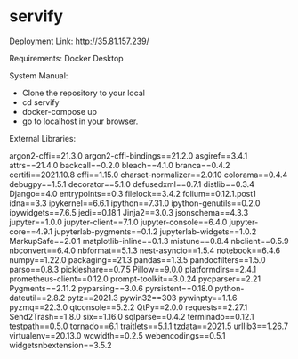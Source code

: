 # servify

Deployment Link: http://35.81.157.239/

Requirements:
Docker Desktop 

System Manual:
- Clone the repository to your local 
- cd servify
- docker-compose up
- go to localhost in your browser.


External Libraries:

argon2-cffi==21.3.0
argon2-cffi-bindings==21.2.0
asgiref==3.4.1
attrs==21.4.0
backcall==0.2.0
bleach==4.1.0
branca==0.4.2
certifi==2021.10.8
cffi==1.15.0
charset-normalizer==2.0.10
colorama==0.4.4
debugpy==1.5.1
decorator==5.1.0
defusedxml==0.7.1
distlib==0.3.4
Django==4.0
entrypoints==0.3
filelock==3.4.2
folium==0.12.1.post1
idna==3.3
ipykernel==6.6.1
ipython==7.31.0
ipython-genutils==0.2.0
ipywidgets==7.6.5
jedi==0.18.1
Jinja2==3.0.3
jsonschema==4.3.3
jupyter==1.0.0
jupyter-client==7.1.0
jupyter-console==6.4.0
jupyter-core==4.9.1
jupyterlab-pygments==0.1.2
jupyterlab-widgets==1.0.2
MarkupSafe==2.0.1
matplotlib-inline==0.1.3
mistune==0.8.4
nbclient==0.5.9
nbconvert==6.4.0
nbformat==5.1.3
nest-asyncio==1.5.4
notebook==6.4.6
numpy==1.22.0
packaging==21.3
pandas==1.3.5
pandocfilters==1.5.0
parso==0.8.3
pickleshare==0.7.5
Pillow==9.0.0
platformdirs==2.4.1
prometheus-client==0.12.0
prompt-toolkit==3.0.24
pycparser==2.21
Pygments==2.11.2
pyparsing==3.0.6
pyrsistent==0.18.0
python-dateutil==2.8.2
pytz==2021.3
pywin32==303
pywinpty==1.1.6
pyzmq==22.3.0
qtconsole==5.2.2
QtPy==2.0.0
requests==2.27.1
Send2Trash==1.8.0
six==1.16.0
sqlparse==0.4.2
terminado==0.12.1
testpath==0.5.0
tornado==6.1
traitlets==5.1.1
tzdata==2021.5
urllib3==1.26.7
virtualenv==20.13.0
wcwidth==0.2.5
webencodings==0.5.1
widgetsnbextension==3.5.2
